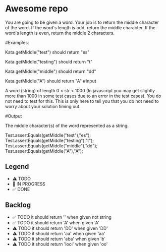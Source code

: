 # Awesome repo

You are going to be given a word. Your job is to return the middle character of the word. If the word's length is odd, return the middle character. If the word's length is even, return the middle 2 characters.

#Examples:

Kata.getMiddle("test") should return "es"

Kata.getMiddle("testing") should return "t"

Kata.getMiddle("middle") should return "dd"

Kata.getMiddle("A") should return "A"
#Input

A word (string) of length 0 < str < 1000 (In javascript you may get slightly more than 1000 in some test cases due to an error in the test cases). You do not need to test for this. This is only here to tell you that you do not need to worry about your solution timing out.

#Output

The middle character(s) of the word represented as a string.

Test.assertEquals(getMiddle("test"),"es");
    Test.assertEquals(getMiddle("testing"),"t");
    Test.assertEquals(getMiddle("middle"),"dd");
    Test.assertEquals(getMiddle("A"),"A");

## Legend
- ⚠ TODO
- 🚧 IN PROGRESS
- ✅ DONE

## Backlog
- ✅  TODO it should return '' when given not string
- ✅ TODO it should return 'A' when given 'A'
- ⚠ TODO it should return 'DD' when given 'DD'
- ⚠ TODO it should return 'aa' when given 'aa'
- ⚠ TODO it should return 'aba' when given 'b'
- ⚠ TODO it should return 'lool' when given 'oo'
